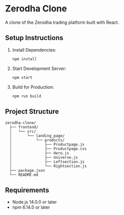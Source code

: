 # Zerodha Clone

A clone of the Zerodha trading platform built with React.

## Setup Instructions

1. Install Dependencies:
   ```bash
   npm install
   ```

2. Start Development Server:
   ```bash
   npm start
   ```

3. Build for Production:
   ```bash
   npm run build
   ```

## Project Structure

```
zerodha-clone/
  ├── frontend/
  │   └── src/
  │       └── landing_page/
  │           └── products/
  │               ├── Productpage.js
  │               ├── Productpage.css
  │               ├── Hero.js
  │               ├── Universe.js
  │               ├── Leftsection.js
  │               └── Rightsection.js
  ├── package.json
  └── README.md
```

## Requirements

- Node.js 14.0.0 or later
- npm 6.14.0 or later
